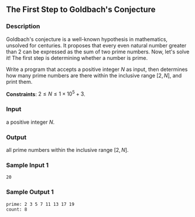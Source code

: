 ## The First Step to Goldbach's Conjecture

### Description

Goldbach's conjecture is a well-known hypothesis in mathematics, unsolved for centuries. It proposes that every even natural number greater than $2$ can be expressed as the sum of two prime numbers. Now, let's solve it! The first step is determining whether a number is prime.

Write a program that accepts a positive integer $N$ as input, then determines how many prime numbers are there within the inclusive range $[2,N]$, and print them.

**Constraints**: $2≤N≤1×10^5+3$.

### Input

a positive integer $N$.

### Output

all prime numbers within the inclusive range $[2,N]$.

### Sample Input 1

```
20
```

### Sample Output 1

```
prime: 2 3 5 7 11 13 17 19 
count: 8
```

